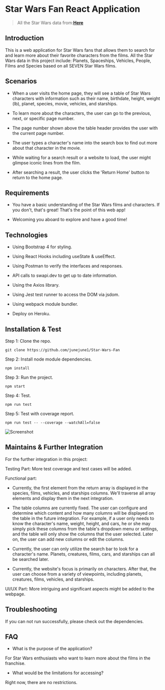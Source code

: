 # Star Wars Fan React Application

> All the Star Wars data from:[**Here**](https://swapi.dev/)


## Introduction

This is a web application for Star Wars fans that allows them to search for and learn more about their favorite characters from the films. All the Star Wars data in this project include: Planets, Spaceships, Vehicles, People, Films and Species based on all SEVEN Star Wars films. 


## Scenarios

- When a user visits the home page, they will see a table of Star Wars characters with information such as their name, birthdate, height, weight (lb), planet, species, movie, vehicles, and starships.

- To learn more about the characters, the user can go to the previous, next, or specific page number.

- The page number shown above the table header provides the user with the current page number.

- The user types a character's name into the search box to find out more about that character in the movie.

- While waiting for a search result or a website to load, the user might glimpse iconic lines from the film.

- After searching a result, the user clicks the 'Return Home' button to return to the home page.


## Requirements

- You have a basic understanding of the Star Wars films and characters. If you don't, that's great! That's the point of this web app!

- Welcoming you aboard to explore and have a good time!


## Technologies 

- Using Bootstrap 4 for styling.

- Using React Hooks including useState & useEffect.

- Using Postman to verify the interfaces and responses.

- API calls to swapi.dev to get up to date information.

- Using the Axios library.

- Using Jest test runner to access the DOM via jsdom.

- Using webpack module bundler.

- Deploy on Heroku.


## Installation & Test

Step 1: Clone the repo.

```git clone https://github.com/junejune1/Star-Wars-Fan```

Step 2: Install node module dependencies.

```npm install```

Step 3: Run the project.

```npm start```

Step 4: Test.

```npm run test```

Step 5: Test with coverage report.

```npm run test -- --coverage --watchAll=false```

![Screenshot](images/test_coverage.png)


## Maintains & Further Integration

For the further integration in this project:

Testing Part: More test coverage and test cases will be added.

Functional part: 

- Currently, the first element from the return array is displayed in the species, films, vehicles, and starships columns. We'll traverse all array elements and display them in the next integration.

- The table columns are currently fixed. The user can configure and determine which content and how many columns will be displayed on the table in the future integration. For example, if a user only needs to know the character's name, weight, height, and cars, he or she may simply pick these columns from the table's dropdown menu or settings, and the table will only show the columns that the user selected. Later on, the user can add new columns or edit the columns.

- Currently, the user can only utilize the search bar to look for a character's name. Planets, creatures, films, cars, and starships can all be searched later.

- Currently, the website's focus is primarily on characters. After that, the user can choose from a variety of viewpoints, including planets, creatures, films, vehicles, and starships.

UI/UX Part: More intriguing and significant aspects might be added to the webpage.


## Troubleshooting

If you can not run successfully, please check out the dependencies.


## FAQ

- What is the purpose of the application?

For Star Wars enthusiasts who want to learn more about the films in the franchise.

- What would be the limitations for accessing?

Right now, there are no restrictions.
